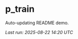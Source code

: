 # p_train

Auto-updating README demo.

<!--START_SECTION:status-->
_Last run: 2025-08-22 14:20 UTC_
<!--END_SECTION:status-->
































































